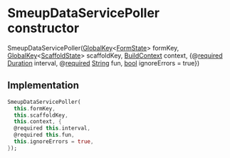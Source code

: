 


# SmeupDataServicePoller constructor







SmeupDataServicePoller([GlobalKey](https://api.flutter.dev/flutter/widgets/GlobalKey-class.html)&lt;[FormState](https://api.flutter.dev/flutter/widgets/FormState-class.html)> formKey, [GlobalKey](https://api.flutter.dev/flutter/widgets/GlobalKey-class.html)&lt;[ScaffoldState](https://api.flutter.dev/flutter/material/ScaffoldState-class.html)> scaffoldKey, [BuildContext](https://api.flutter.dev/flutter/widgets/BuildContext-class.html) context, {@[required](https://pub.dev/documentation/meta/1.7.0/meta/required-constant.html) [Duration](https://api.flutter.dev/flutter/dart-core/Duration-class.html) interval, @[required](https://pub.dev/documentation/meta/1.7.0/meta/required-constant.html) [String](https://api.flutter.dev/flutter/dart-core/String-class.html) fun, [bool](https://api.flutter.dev/flutter/dart-core/bool-class.html) ignoreErrors = true})





## Implementation

```dart
SmeupDataServicePoller(
  this.formKey,
  this.scaffoldKey,
  this.context, {
  @required this.interval,
  @required this.fun,
  this.ignoreErrors = true,
});
```







